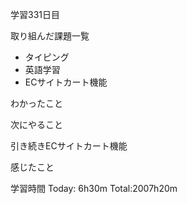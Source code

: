 学習331日目

取り組んだ課題一覧

- タイピング
- 英語学習
- ECサイトカート機能

わかったこと

次にやること

引き続きECサイトカート機能

感じたこと

学習時間 Today: 6h30m Total:2007h20m